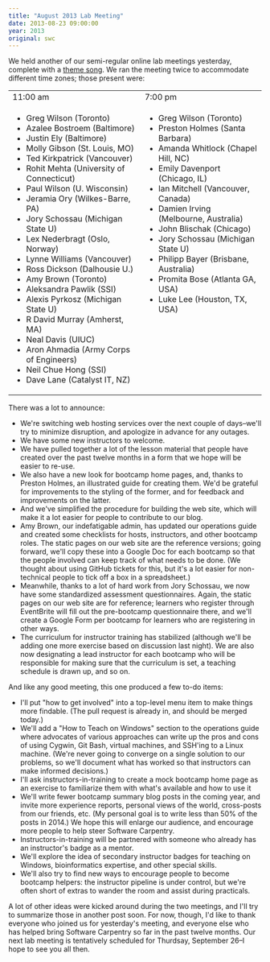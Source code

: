 ```yaml
---
title: "August 2013 Lab Meeting"
date: 2013-08-23 09:00:00
year: 2013
original: swc
---
```

<p>
  We held another of our semi-regular online lab meetings yesterday,
  complete with a
  <a href="http://www.youtube.com/watch?v=Pnqfny2_qtw">theme song</a>.
  We ran the meeting twice to accommodate different time zones;
  those present were:
</p>
<table>
  <tr>
    <td>11:00 am</td>
    <td>7:00 pm</td>
  </tr>
  <tr>
    <td valign="top">
      <ul>
	<li>Greg Wilson (Toronto)</li>
	<li>Azalee Bostroem (Baltimore)</li>
	<li>Justin Ely (Baltimore)</li>
	<li>Molly Gibson (St. Louis, MO)</li>
	<li>Ted Kirkpatrick (Vancouver)</li>
	<li>Rohit Mehta (University of Connecticut)</li>
	<li>Paul Wilson (U. Wisconsin)</li>
	<li>Jeramia Ory (Wilkes-Barre, PA)</li>
	<li>Jory Schossau (Michigan State U)</li>
	<li>Lex Nederbragt (Oslo, Norway)</li>
	<li>Lynne Williams (Vancouver)</li>
	<li>Ross Dickson (Dalhousie U.)</li>
	<li>Amy Brown (Toronto)</li>
	<li>Aleksandra Pawlik (SSI)</li>
	<li>Alexis Pyrkosz (Michigan State U)</li>
	<li>R David Murray (Amherst, MA)</li>
	<li>Neal Davis (UIUC)</li>
	<li>Aron Ahmadia (Army Corps of Engineers)</li>
	<li>Neil Chue Hong (SSI)</li>
	<li>Dave Lane (Catalyst IT, NZ)</li>
      </ul>
    </td>
    <td valign="top">
      <ul>
	<li>Greg Wilson (Toronto)</li>
	<li>Preston Holmes (Santa Barbara)</li>
	<li>Amanda Whitlock (Chapel Hill, NC)</li>
	<li>Emily Davenport (Chicago, IL)</li>
	<li>Ian Mitchell (Vancouver, Canada)</li>
	<li>Damien Irving (Melbourne, Australia)</li>
	<li>John Blischak (Chicago)</li>
	<li>Jory Schossau (Michigan State U)</li>
	<li>Philipp Bayer (Brisbane, Australia)</li>
	<li>Promita Bose (Atlanta GA, USA)</li>
	<li>Luke Lee (Houston, TX, USA)</li>
      </ul>
    </td>
  </tr>
</table>
<p>
  There was a lot to announce:
</p>
<ul>
  <li>We're switching web hosting services over the next couple of days–we'll try to minimize disruption, and apologize in advance for any outages.</li>
  <li>We have some new instructors to welcome.</li>
  <li>
    We have pulled together a lot of the lesson material
    that people have created over the past twelve months
    in a form that we hope will be easier to re-use.
  </li>
  <li>
    We also have a new look for bootcamp home pages,
    and,
    thanks to Preston Holmes,
    an illustrated guide for creating them.
    We'd be grateful for improvements to the styling of the former,
    and for feedback and improvements on the latter.
  </li>
  <li>
    And we've simplified the procedure for building the web site,
    which will make it a lot easier for people to contribute to our blog.
  </li>
  <li>
    Amy Brown,
    our indefatigable admin,
    has updated our operations guide
    and created some checklists for hosts, instructors, and other bootcamp roles.
    The static pages on our web site are the reference versions;
    going forward,
    we'll copy these into a Google Doc for each bootcamp
    so that the people involved can keep track of what needs to be done.
    (We thought about using GitHub tickets for this,
    but it's a lot easier for non-technical people to tick off a box in a spreadsheet.)
  </li>
  <li>
    Meanwhile,
    thanks to a lot of hard work from Jory Schossau,
    we now have some standardized assessment questionnaires.
    Again,
    the static pages on our web site are for reference;
    learners who register through EventBrite will fill out the pre-bootcamp questionnaire there,
    and we'll create a Google Form per bootcamp for learners who are registering in other ways.
  </li>
  <li>
    The curriculum for instructor training
    has stabilized
    (although we'll be adding one more exercise based on discussion last night).
    We are also now designating a lead instructor for each bootcamp
    who will be responsible for making sure that the curriculum is set,
    a teaching schedule is drawn up,
    and so on.
  </li>
</ul>
<p>
  And like any good meeting,
  this one produced a few to-do items:
</p>
<ul>
  <li>
    I'll put "how to get involved" into a top-level menu item to make things more findable.
    (The pull request is already in,
    and should be merged today.)
  </li>
  <li>
    We'll add a "How to Teach on Windows" section to the operations guide
    where advocates of various approaches can write up the pros and cons of
    using Cygwin, Git Bash, virtual machines, and SSH'ing to a Linux machine.
    (We're never going to converge on a single solution to our problems,
    so we'll document what has worked so that instructors can make informed decisions.)
  </li>
  <li>
    I'll ask instructors-in-training to create a mock bootcamp home page
    as an exercise to familiarize them with what's available and how to use it
  </li>
  <li>
    We'll write fewer bootcamp summary blog posts in the coming year,
    and invite more experience reports,
    personal views of the world,
    cross-posts from our friends,
    etc.
    (My personal goal is to write less than 50% of the posts in 2014.)
    We hope this will enlarge our audience,
    and encourage more people to help steer Software Carpentry.
  </li>
  <li>
    Instructors-in-training will be partnered with someone
    who already has an instructor's badge
    as a mentor.
  </li>
  <li>
    We'll explore the idea of secondary instructor badges for teaching on Windows,
    bioinformatics expertise,
    and other special skills.
  </li>
  <li>
    We'll also try to find new ways to encourage people to become bootcamp helpers:
    the instructor pipeline is under control,
    but we're often short of extras to wander the room and assist during practicals.
  </li>
</ul>
<p>
  A lot of other ideas were kicked around during the two meetings,
  and I'll try to summarize those in another post soon.
  For now,
  though,
  I'd like to thank everyone who joined us for yesterday's meeting,
  and everyone else who has helped bring Software Carpentry so far in the past twelve months.
  Our next lab meeting is tentatively scheduled for Thurdsay, September 26–I
  hope to see you all then.
</p>
